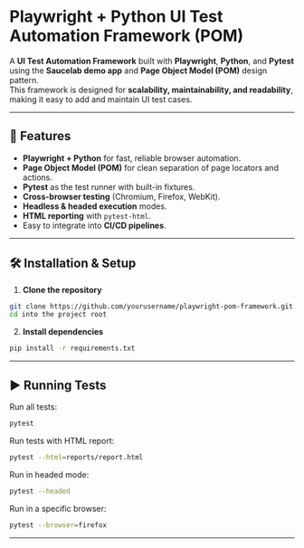 # Playwright + Python UI Test Automation Framework (POM)

A **UI Test Automation Framework** built with **Playwright**, **Python**, and **Pytest** using the **Saucelab demo app** and **Page Object Model (POM)** design pattern.  
This framework is designed for **scalability, maintainability, and readability**, making it easy to add and maintain UI test cases.

---

## 🚀 Features
- **Playwright + Python** for fast, reliable browser automation.
- **Page Object Model (POM)** for clean separation of page locators and actions.
- **Pytest** as the test runner with built-in fixtures.
- **Cross-browser testing** (Chromium, Firefox, WebKit).
- **Headless & headed execution** modes.
- **HTML reporting** with `pytest-html`.
- Easy to integrate into **CI/CD pipelines**.

---

## 🛠️ Installation & Setup
1. **Clone the repository**
```bash
git clone https://github.com/yourusername/playwright-pom-framework.git
cd into the project root
```

2. **Install dependencies**
```bash
pip install -r requirements.txt
```

---

## ▶️ Running Tests
Run all tests:
```bash
pytest
```

Run tests with HTML report:
```bash
pytest --html=reports/report.html
```

Run in headed mode:
```bash
pytest --headed
```

Run in a specific browser:
```bash
pytest --browser=firefox
```

---
